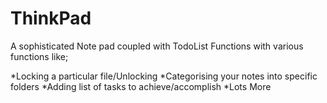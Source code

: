 # ThinkPad
A sophisticated Note pad coupled with TodoList Functions with various functions like;

*Locking a particular file/Unlocking
*Categorising your notes into specific folders
*Adding list of tasks to achieve/accomplish
*Lots More

